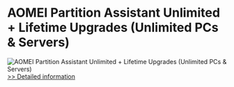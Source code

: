 # AOMEI Partition Assistant Unlimited + Lifetime Upgrades (Unlimited PCs & Servers)
![AOMEI Partition Assistant Unlimited + Lifetime Upgrades (Unlimited PCs & Servers)](https://mycommerce.akamaized.net/api/pimages/P300433245/BIG/300433245.JPG)
[>> Detailed information](https://secure.shareit.com/shareit/product.html?productid=300433245&affiliateid=200057808)
